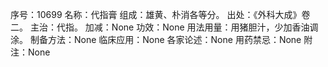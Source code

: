 序号：10699
名称：代指膏
组成：雄黄、朴消各等分。
出处：《外科大成》卷二。
主治：代指。
加减：None
功效：None
用法用量：用猪胆汁，少加香油调涂。
制备方法：None
临床应用：None
各家论述：None
用药禁忌：None
附注：None
